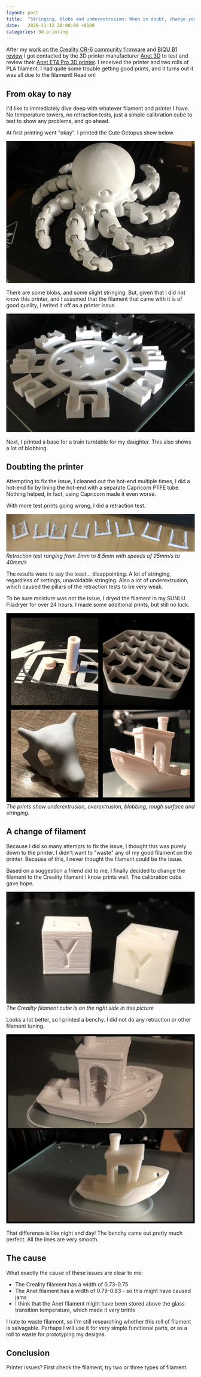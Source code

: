 ```yaml
---
layout: post
title:  "Stringing, blobs and underextrusion: When in doubt, change your filament"
date:   2020-11-12 20:00:00 +0100
categories: 3d-printing
---
```


After my [work on the Creality CR-6 community firmware](https://github.com/CR6Community) and [BIQU B1 review](/blog/2020/10/18/biqu-b1-review) I got contacted by the 3D printer manufacturer [Anet 3D](https://www.anet3d.com/) to test and review their [Anet ET4 Pro 3D printer](https://shop.anet3d.com/products/et4-pro). I received the printer and two rolls of PLA filament. I had quite some trouble getting good prints, and it turns out it was all due to the filament! Read on!

## From okay to nay

I'd like to immediately dive deep with whatever filament and printer I have. No temperature towers, no retraction tests, just a simple calibration cube to test to show any  problems, and go ahead.

At first printing went "okay". I printed the Cute Octopus show below. 

![Octopus printed with bad filament](/images/blog/2020-11-12-when-in-doubt-change-your-filament-octo.jpg)

There are some blobs, and some slight stringing. But, given that I did not know this printer, and I assumed that the filament that came with it is of good quality, I writed it off as a printer issue.

![Train](/images/blog/2020-11-12-when-in-doubt-change-your-filament-train.jpg)

Next, I printed a base for a train turntable for my daughter. This also shows a lot of blobbing. 

## Doubting the printer

Attempting to fix the issue, I cleaned out the hot-end multiple times, I did a hot-end fix by lining the hot-end with a separate Capricorn PTFE tube. Nothing helped, in fact, using Capricorn made it even worse. 

With more test prints going wrong, I did a retraction test. 

![Retraction test](/images/blog/2020-11-12-when-in-doubt-change-your-filament-retraction.jpg)
*Retraction test ranging from 2mm to 8.5mm with speeds of 25mm/s to 40mm/s*

The results were to say the least... disappointing. A lot of stringing, regardless of settings, unavoidable stringing. Also a lot of underextrusion, which caused the pillars of the retraction tests to be very weak.

To be sure moisture was not the issue, I dryed the filament in my SUNLU Filadryer for over 24 hours. I made some additional prints, but still no luck.

![Collage](/images/blog/2020-11-12-when-in-doubt-change-your-filament-collage.jpg)
*The prints show underextrusion, overextrusion, blobbing, rough surface and stringing.*

## A change of filament

Because I did so many attempts to fix the issue, I thought this was purely down to the printer. I didn't want to "waste" any of my good filament on the printer. Because of this, I never thought the filament could be the issue.

Based on a suggestion a friend did to me, I finally decided to change the filament to the Creality filament I know prints well. The calibration cube gave hope.

![Calibration Cube comparison of bad vs good filament](/images/blog/2020-11-12-when-in-doubt-change-your-filament-cube-comparison.jpg)
*The Creality filament cube is on the right side in this picture*

Looks a lot better, so I printed a benchy. I did not do any retraction or other filament tuning.

![Calibration Cube comparison of bad vs good filament](/images/blog/2020-11-12-when-in-doubt-change-your-filament-benchy-compare.jpg)

That difference is like night and day! The benchy came out pretty much perfect. All the lines are very smooth.

## The cause

What exactly the cause of these issues are clear to me:

- The Creality filament has a width of 0.73-0.75
- The Anet filament has a width of 0.79-0.83 - so this might have caused jams
- I think that the Anet filament might have been stored above the glass transition temperature, which made it very brittle

I hate to waste filament, so I'm still researching whether this roll of filament is salvagable. Perhaps I will use it for very simple functional parts, or as a roll to waste for prototyping my designs.

## Conclusion

Printer issues? First check the filament, try two or three types of filament. 